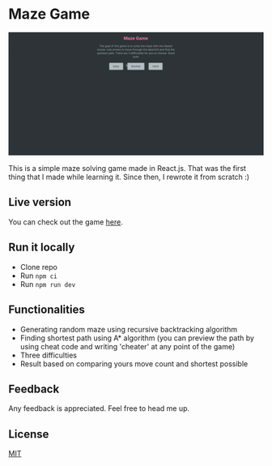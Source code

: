 # Maze Game

[![Maze Game example recording](public/game-recording.gif)](https://maze-game-pawelblaszczyk.netlify.app/)

This is a simple maze solving game made in React.js. That was the first thing that I made while learning it. Since then,
I rewrote it from scratch :)

## Live version

You can check out the game [here](https://maze-game-pawelblaszczyk.netlify.app/).

## Run it locally

- Clone repo
- Run `npm ci`
- Run `npm run dev`

## Functionalities

- Generating random maze using recursive backtracking algorithm
- Finding shortest path using A* algorithm (you can preview the path by using cheat code and writing 'cheater' at any
  point of the game)
- Three difficulties
- Result based on comparing yours move count and shortest possible

## Feedback

Any feedback is appreciated. Feel free to head me up.

## License

[MIT](https://choosealicense.com/licenses/mit/)
